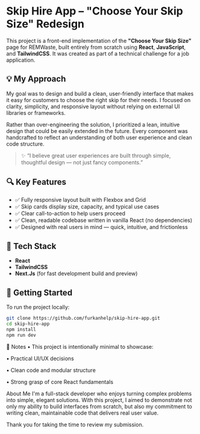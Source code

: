 # Skip Hire App – "Choose Your Skip Size" Redesign

This project is a front-end implementation of the **"Choose Your Skip Size"** page for REMWaste, built entirely from scratch using **React**, **JavaScript**, and **TailwindCSS**. It was created as part of a technical challenge for a job application.

## 💡 My Approach

My goal was to design and build a clean, user-friendly interface that makes it easy for customers to choose the right skip for their needs. I focused on clarity, simplicity, and responsive layout without relying on external UI libraries or frameworks.

Rather than over-engineering the solution, I prioritized a lean, intuitive design that could be easily extended in the future. Every component was handcrafted to reflect an understanding of both user experience and clean code structure.

> ✨ “I believe great user experiences are built through simple, thoughtful design — not just fancy components.”

## 🔍 Key Features

- ✅ Fully responsive layout built with Flexbox and Grid
- ✅ Skip cards display size, capacity, and typical use cases
- ✅ Clear call-to-action to help users proceed
- ✅ Clean, readable codebase written in vanilla React (no dependencies)
- ✅ Designed with real users in mind — quick, intuitive, and frictionless

## 🧱 Tech Stack

- **React**
- **TailwindCSS**
- **Next.Js** (for fast development build and preview)

## 🚀 Getting Started

To run the project locally:

```bash
git clone https://github.com/furkanhelp/skip-hire-app.git
cd skip-hire-app
npm install
npm run dev

```

📌 Notes
• This project is intentionally minimal to showcase:

• Practical UI/UX decisions

• Clean code and modular structure

• Strong grasp of core React fundamentals

About Me
I'm a full-stack developer who enjoys turning complex problems into simple, elegant solutions. With this project, I aimed to demonstrate not only my ability to build interfaces from scratch, but also my commitment to writing clean, maintainable code that delivers real user value.

Thank you for taking the time to review my submission.
